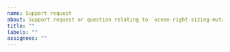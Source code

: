 ```yaml
---
name: Support request
about: Support request or question relating to `ocean-right-sizing-mutator`
title: ""
labels: ""
assignees: ""
---
```


<!--
STOP, PLEASE READ BEFORE CREATING AN ISSUE!

If you're looking for help, check [Stack Overflow](https://stackoverflow.com/questions/tagged/ocean-right-sizing-mutator/). You can also post your question on the [Spot Community Slack](http://slack.spot.io/).
-->
